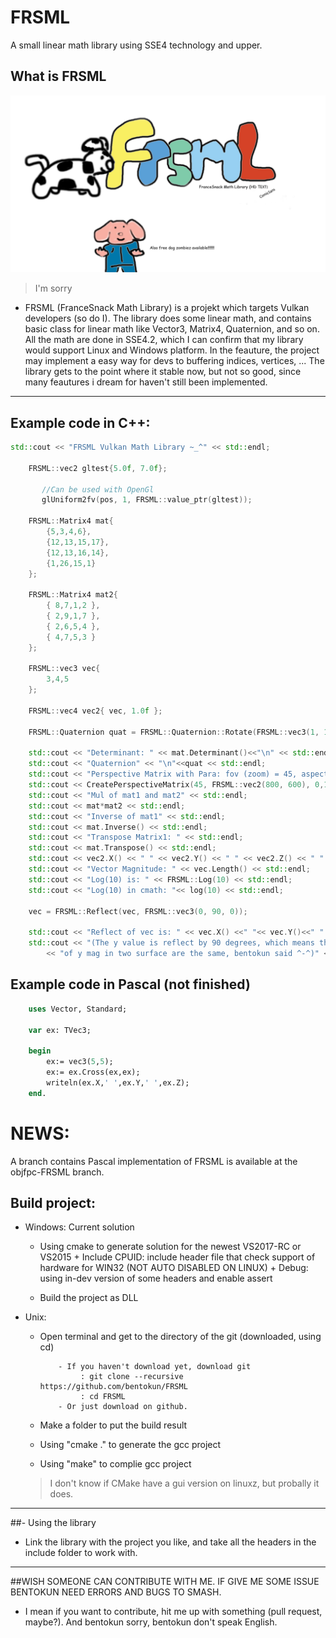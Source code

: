 # FRSML

A small linear math library using SSE4 technology and upper.

## What is FRSML
 
![alt tag](https://raw.githubusercontent.com/bentokun/FRSML/master/pupa.png)
>I'm sorry
 
  + FRSML (FranceSnack Math Library) is a projekt which targets Vulkan developers (so do I). The library does some linear math, and contains basic class for linear math like Vector3, Matrix4, Quaternion, and so on. All the math are done in SSE4.2, which I can confirm that my library would support Linux and Windows platform. In the feauture, the project may implement a easy way for devs to buffering indices, vertices, ... The library gets to the point where it stable now, but not so good, since many feautures i dream for haven't still been implemented.

**************************

## Example code in C++:

```C++
std::cout << "FRSML Vulkan Math Library ~_^" << std::endl;

	FRSML::vec2 gltest{5.0f, 7.0f};

       //Can be used with OpenGl
       glUniform2fv(pos, 1, FRSML::value_ptr(gltest));

	FRSML::Matrix4 mat{
		{5,3,4,6},
		{12,13,15,17},
		{12,13,16,14},
		{1,26,15,1}
	};

	FRSML::Matrix4 mat2{
		{ 8,7,1,2 },
		{ 2,9,1,7 },
		{ 2,6,5,4 },
		{ 4,7,5,3 }
	};

	FRSML::vec3 vec{
		3,4,5
	};

	FRSML::vec4 vec2{ vec, 1.0f };

	FRSML::Quaternion quat = FRSML::Quaternion::Rotate(FRSML::vec3(1, 1, 1), 90);

	std::cout << "Determinant: " << mat.Determinant()<<"\n" << std::endl;
	std::cout << "Quaternion" << "\n"<<quat << std::endl;
	std::cout << "Perspective Matrix with Para: fov (zoom) = 45, aspect = 800/600, nad zNear and zFar betwwen 0 and 100" << std::endl;
	std::cout << CreatePerspectiveMatrix(45, FRSML::vec2(800, 600), 0,100) <<std::endl;
	std::cout << "Mul of mat1 and mat2" << std::endl;
	std::cout << mat*mat2 << std::endl;
	std::cout << "Inverse of mat1" << std::endl;
	std::cout << mat.Inverse() << std::endl;
	std::cout << "Transpose Matrix1: " << std::endl;
	std::cout << mat.Transpose() << std::endl;
	std::cout << vec2.X() << " " << vec2.Y() << " " << vec2.Z() << " " << vec2.W() << std::endl;
	std::cout << "Vector Magnitude: " << vec.Length() << std::endl;
	std::cout << "Log(10) is: " << FRSML::Log(10) << std::endl;
	std::cout << "Log(10) in cmath: "<< log(10) << std::endl;

	vec = FRSML::Reflect(vec, FRSML::vec3(0, 90, 0));

	std::cout << "Reflect of vec is: " << vec.X() <<" "<< vec.Y()<<" " << vec.Z() << std::endl;
	std::cout << "(The y value is reflect by 90 degrees, which means the length"
		<< "of y mag in two surface are the same, bentokun said ^-^)" << std::endl;
```

## Example code in Pascal (not finished)

```pascal
	uses Vector, Standard;
	
	var ex: TVec3;
	
	begin
		ex:= vec3(5,5);
		ex:= ex.Cross(ex,ex);
		writeln(ex.X,' ',ex.Y,' ',ex.Z);
	end.
```

# NEWS:

A branch contains Pascal implementation of FRSML is available at the objfpc-FRSML branch. 

## Build project:

  + Windows: Current solution
    
      * Using cmake to generate solution for the newest VS2017-RC or VS2015
             + Include CPUID: include header file that check support of hardware for WIN32 (NOT AUTO DISABLED ON LINUX)
             + Debug: using in-dev version of some headers and enable assert 
                    
      * Build the project as DLL
              
              
  + Unix:    
    
      * Open terminal and get to the directory of the git (downloaded, using cd)
      
                - If you haven't download yet, download git
                     : git clone --recursive https://github.com/bentokun/FRSML
                     : cd FRSML
                - Or just download on github. 
                      
      * Make a folder to put the build result 
      * Using "cmake ." to generate the gcc project
      * Using "make" to complie gcc project
             
      >I don't know if CMake have a gui version on linuxz, but probally it does.
        
   
 **************************
 
##- Using the library
 
  + Link the library with the project you like, and take all the headers in the include folder to work with.
   
****************
##WISH SOMEONE CAN CONTRIBUTE WITH ME. IF GIVE ME SOME ISSUE BENTOKUN NEED ERRORS AND BUGS TO SMASH.
  + I mean if you want to contribute, hit me up with something (pull request, maybe?). And bentokun sorry, bentokun don't speak English.
              
      
                     
